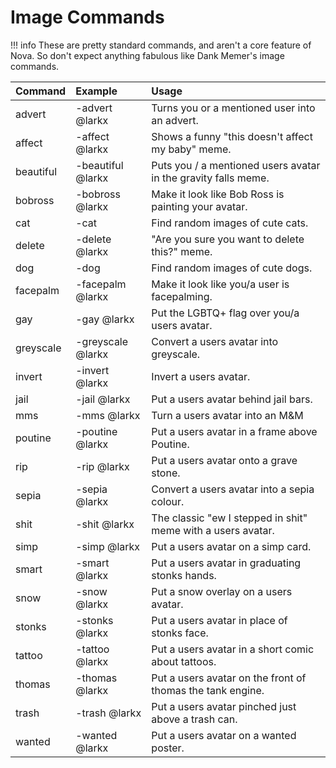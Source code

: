 # Image Commands

!!! info
    These are pretty standard commands, and aren't a core feature of Nova. So don't expect anything fabulous like Dank Memer's image commands.


| Command | Example | Usage |
| :--- | :--- | :--- |
| advert | -advert @larkx | Turns you or a mentioned user into an advert.
| affect | -affect @larkx | Shows a funny "this doesn't affect my baby" meme.
| beautiful | -beautiful @larkx | Puts you / a mentioned users avatar in the gravity falls meme.
| bobross | -bobross @larkx | Make it look like Bob Ross is painting your avatar.
| cat | -cat | Find random images of cute cats.
| delete | -delete @larkx | "Are you sure you want to delete this?" meme.
| dog | -dog | Find random images of cute dogs.
| facepalm | -facepalm @larkx | Make it look like you/a user is facepalming.
| gay | -gay @larkx | Put the LGBTQ+ flag over you/a users avatar.
| greyscale | -greyscale @larkx | Convert a users avatar into greyscale.
| invert | -invert @larkx | Invert a users avatar.
| jail | -jail @larkx | Put a users avatar behind jail bars.
| mms | -mms @larkx | Turn a users avatar into an M&M
| poutine | -poutine @larkx | Put a users avatar in a frame above Poutine.
| rip | -rip @larkx | Put a users avatar onto a grave stone.
| sepia | -sepia @larkx | Convert a users avatar into a sepia colour.
| shit | -shit @larkx | The classic "ew I stepped in shit" meme with a users avatar.
| simp | -simp @larkx | Put a users avatar on a simp card.
| smart | -smart @larkx | Put a users avatar in graduating stonks hands.
| snow | -snow @larkx | Put a snow overlay on a users avatar.
| stonks | -stonks @larkx | Put a users avatar in place of stonks face.
| tattoo | -tattoo @larkx | Put a users avatar in a short comic about tattoos.
| thomas | -thomas @larkx | Put a users avatar on the front of thomas the tank engine.
| trash | -trash @larkx | Put a users avatar pinched just above a trash can.
| wanted | -wanted @larkx | Put a users avatar on a wanted poster.



